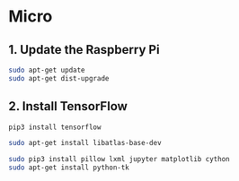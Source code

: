 # Micro
## 1. Update the Raspberry Pi
```bash
sudo apt-get update
sudo apt-get dist-upgrade
```
## 2. Install TensorFlow

```bash
pip3 install tensorflow

sudo apt-get install libatlas-base-dev

sudo pip3 install pillow lxml jupyter matplotlib cython
sudo apt-get install python-tk
```
